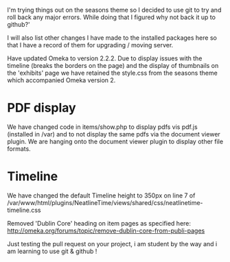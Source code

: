 I'm trying things out on the seasons theme so I decided to use git to try and roll back any major errors. While doing that I figured why not back it up to github?'

I will also list other changes I have made to the installed packages here so that I have a record of them for upgrading / moving server.


Have updated Omeka to version 2.2.2. Due to display issues with the timeline (breaks the borders on the page) and the display of thumbnails on the 'exhibits' page we have retained the style.css from the seasons theme which accompanied Omeka version 2.

# PDF display
We have changed code in items/show.php to display pdfs vis pdf.js (installed in /var) and to not display the same pdfs via the document viewer plugin. We are hanging onto the document viewer plugin to display other file formats.

# Timeline
We have changed the default Timeline height to 350px on line 7 of /var/www/html/plugins/NeatlineTime/views/shared/css/neatlinetime-timeline.css

Removed 'Dublin Core' heading on item pages as specified here: http://omeka.org/forums/topic/remove-dublin-core-from-publi-pages

Just testing the pull request on your project, i am student by the way and i am learning to use git & github !
